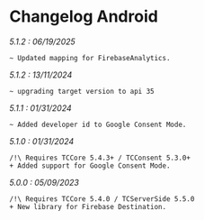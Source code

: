 Changelog Android
=================


*5.1.2 : 06/19/2025*

	~ Updated mapping for FirebaseAnalytics.

*5.1.2 : 13/11/2024*

	~ upgrading target version to api 35


*5.1.1 : 01/31/2024*

	~ Added developer id to Google Consent Mode. 

*5.1.0 : 01/31/2024*

    /!\ Requires TCCore 5.4.3+ / TCConsent 5.3.0+
	+ Added support for Google Consent Mode.

*5.0.0 : 05/09/2023*

    /!\ Requires TCCore 5.4.0 / TCServerSide 5.5.0
	+ New library for Firebase Destination.
